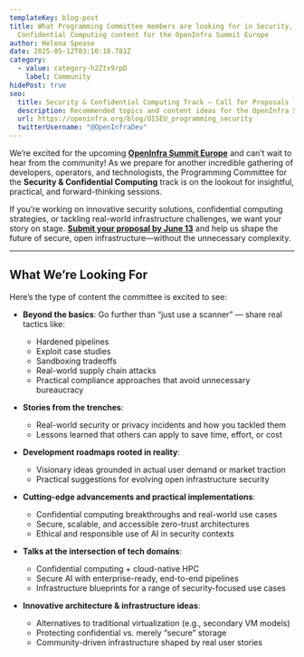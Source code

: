 ```yaml
---
templateKey: blog-post
title: What Programming Committee members are looking for in Security,
  Confidential Computing content for the OpenInfra Summit Europe
author: Helena Spease
date: 2025-05-12T03:10:18.781Z
category:
  - value: category-h2Ztx9rpD
    label: Community
hidePost: true
seo:
  title: Security & Confidential Computing Track — Call for Proposals
  description: Recommended topics and content ideas for the OpenInfra Summit Europe
  url: https://openinfra.org/blog/OISEU_programming_security
  twitterUsername: "@OpenInfraDev"
---
```

We’re excited for the upcoming **[OpenInfra Summit Europe](https://summit2025.openinfra.org/)** and can’t wait to hear from the community! As we prepare for another incredible gathering of developers, operators, and technologists, the Programming Committee for the **Security & Confidential Computing** track is on the lookout for insightful, practical, and forward-thinking sessions.

If you’re working on innovative security solutions, confidential computing strategies, or tackling real-world infrastructure challenges, we want your story on stage. **[Submit your proposal by June 13](https://summit2025.openinfra.org/cfp/)** and help us shape the future of secure, open infrastructure—without the unnecessary complexity.

- - -

## What We’re Looking For

Here’s the type of content the committee is excited to see:

* **Beyond the basics**: Go further than “just use a scanner” — share real tactics like:

  * Hardened pipelines  
  * Exploit case studies  
  * Sandboxing tradeoffs  
  * Real-world supply chain attacks  
  * Practical compliance approaches that avoid unnecessary bureaucracy  
* **Stories from the trenches**:

  * Real-world security or privacy incidents and how you tackled them  
  * Lessons learned that others can apply to save time, effort, or cost  
* **Development roadmaps rooted in reality**:

  * Visionary ideas grounded in actual user demand or market traction  
  * Practical suggestions for evolving open infrastructure security  
* **Cutting-edge advancements and practical implementations**:

  * Confidential computing breakthroughs and real-world use cases  
  * Secure, scalable, and accessible zero-trust architectures  
  * Ethical and responsible use of AI in security contexts  
* **Talks at the intersection of tech domains**:

  * Confidential computing + cloud-native HPC  
  * Secure AI with enterprise-ready, end-to-end pipelines  
  * Infrastructure blueprints for a range of security-focused use cases  
* **Innovative architecture & infrastructure ideas**:

  * Alternatives to traditional virtualization (e.g., secondary VM models)  
  * Protecting confidential vs. merely “secure” storage  
  * Community-driven infrastructure shaped by real user stories